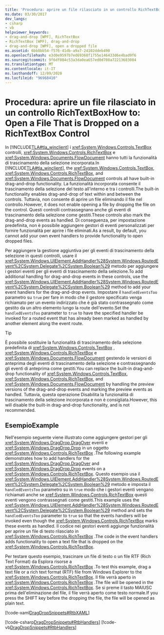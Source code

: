 ```yaml
---
title: 'Procedura: aprire un file rilasciato in un controllo RichTextBox'
ms.date: 03/30/2017
dev_langs:
- csharp
- vb
helpviewer_keywords:
- drag-and-drop [WPF], RichTextBox
- RichTextBox [WPF], drag-and-drop
- drag-and-drop [WPF], open a dropped file
ms.assetid: 6bb8bb54-f576-41db-a9a7-24102ddeb490
ms.openlocfilehash: e3d0e9597b7ed69368f1755e146433d6e4bad9f6
ms.sourcegitcommit: 9f6df084c53a3da0ea657ed0d708a72213683084
ms.translationtype: MT
ms.contentlocale: it-IT
ms.lasthandoff: 12/09/2020
ms.locfileid: "96968410"
---
```

# <a name="how-to-open-a-file-that-is-dropped-on-a-richtextbox-control"></a><span data-ttu-id="45135-102">Procedura: aprire un file rilasciato in un controllo RichTextBox</span><span class="sxs-lookup"><span data-stu-id="45135-102">How to: Open a File That is Dropped on a RichTextBox Control</span></span>

<span data-ttu-id="45135-103">In [!INCLUDE[TLA#tla_winclient](../../../includes/tlasharptla-winclient-md.md)] i <xref:System.Windows.Controls.TextBox> controlli, <xref:System.Windows.Controls.RichTextBox> e <xref:System.Windows.Documents.FlowDocument> hanno tutti la funzionalità di trascinamento della selezione incorporata.</span><span class="sxs-lookup"><span data-stu-id="45135-103">In [!INCLUDE[TLA#tla_winclient](../../../includes/tlasharptla-winclient-md.md)], the <xref:System.Windows.Controls.TextBox>, <xref:System.Windows.Controls.RichTextBox>, and <xref:System.Windows.Documents.FlowDocument> controls all have built-in drag-and-drop functionality.</span></span> <span data-ttu-id="45135-104">La funzionalità incorporata consente il trascinamento della selezione del testo all'interno e tra i controlli.</span><span class="sxs-lookup"><span data-stu-id="45135-104">The built-in functionality enables drag-and-drop of text within and between the controls.</span></span> <span data-ttu-id="45135-105">Tuttavia, non consente di aprire un file eliminando il file nel controllo.</span><span class="sxs-lookup"><span data-stu-id="45135-105">However, it does not enable opening a file by dropping the file on the control.</span></span> <span data-ttu-id="45135-106">Questi controlli contrassegnano anche gli eventi di trascinamento della selezione come gestiti.</span><span class="sxs-lookup"><span data-stu-id="45135-106">These controls also mark the drag-and-drop events as handled.</span></span> <span data-ttu-id="45135-107">Di conseguenza, per impostazione predefinita, non è possibile aggiungere gestori di eventi personalizzati per fornire funzionalità per aprire i file eliminati.</span><span class="sxs-lookup"><span data-stu-id="45135-107">As a result, by default, you cannot add your own event handlers to provide functionality to open dropped files.</span></span>

<span data-ttu-id="45135-108">Per aggiungere la gestione aggiuntiva per gli eventi di trascinamento della selezione in questi controlli, usare il <xref:System.Windows.UIElement.AddHandler%28System.Windows.RoutedEvent%2CSystem.Delegate%2CSystem.Boolean%29> metodo per aggiungere i gestori eventi per gli eventi di trascinamento della selezione.</span><span class="sxs-lookup"><span data-stu-id="45135-108">To add additional handling for drag-and-drop events in these controls, use the <xref:System.Windows.UIElement.AddHandler%28System.Windows.RoutedEvent%2CSystem.Delegate%2CSystem.Boolean%29> method to add your event handlers for the drag-and-drop events.</span></span> <span data-ttu-id="45135-109">Impostare il `handledEventsToo` parametro su `true` per fare in modo che il gestore specificato venga richiamato per un evento indirizzato che è già stato contrassegnato come gestito da un altro elemento lungo la route dell'evento.</span><span class="sxs-lookup"><span data-stu-id="45135-109">Set the `handledEventsToo` parameter to `true` to have the specified handler be invoked for a routed event that has already been marked as handled by another element along the event route.</span></span>

> [!TIP]
> <span data-ttu-id="45135-110">È possibile sostituire la funzionalità di trascinamento della selezione predefinita di <xref:System.Windows.Controls.TextBox> , <xref:System.Windows.Controls.RichTextBox> e <xref:System.Windows.Documents.FlowDocument> gestendo le versioni di anteprima degli eventi di trascinamento della selezione e contrassegnando gli eventi di anteprima come gestiti.</span><span class="sxs-lookup"><span data-stu-id="45135-110">You can replace the built-in drag-and-drop functionality of <xref:System.Windows.Controls.TextBox>, <xref:System.Windows.Controls.RichTextBox>, and <xref:System.Windows.Documents.FlowDocument> by handling the preview versions of the drag-and-drop events and marking the preview events as handled.</span></span> <span data-ttu-id="45135-111">Tuttavia, questa operazione Disabilita la funzionalità di trascinamento della selezione incorporata e non è consigliata.</span><span class="sxs-lookup"><span data-stu-id="45135-111">However, this will disable the built-in drag-and-drop functionality, and is not recommended.</span></span>

## <a name="example"></a><span data-ttu-id="45135-112">Esempio</span><span class="sxs-lookup"><span data-stu-id="45135-112">Example</span></span>

<span data-ttu-id="45135-113">Nell'esempio seguente viene illustrato come aggiungere gestori per gli <xref:System.Windows.DragDrop.DragOver> eventi e <xref:System.Windows.DragDrop.Drop> in un oggetto <xref:System.Windows.Controls.RichTextBox> .</span><span class="sxs-lookup"><span data-stu-id="45135-113">The following example demonstrates how to add handlers for the <xref:System.Windows.DragDrop.DragOver> and <xref:System.Windows.DragDrop.Drop> events on a <xref:System.Windows.Controls.RichTextBox>.</span></span> <span data-ttu-id="45135-114">Questo esempio usa il <xref:System.Windows.UIElement.AddHandler%28System.Windows.RoutedEvent%2CSystem.Delegate%2CSystem.Boolean%29> metodo e imposta il `handledEventsToo` parametro su in `true` modo che i gestori eventi vengano richiamati anche se <xref:System.Windows.Controls.RichTextBox> questi eventi vengono contrassegnati come gestiti.</span><span class="sxs-lookup"><span data-stu-id="45135-114">This example uses the <xref:System.Windows.UIElement.AddHandler%28System.Windows.RoutedEvent%2CSystem.Delegate%2CSystem.Boolean%29> method and sets the `handledEventsToo` parameter to `true` so that the events handlers will be invoked even though the <xref:System.Windows.Controls.RichTextBox> marks these events as handled.</span></span> <span data-ttu-id="45135-115">Il codice nei gestori eventi aggiunge funzionalità per aprire un file di testo rilasciato in <xref:System.Windows.Controls.RichTextBox> .</span><span class="sxs-lookup"><span data-stu-id="45135-115">The code in the event handlers adds functionality to open a text file that is dropped on the <xref:System.Windows.Controls.RichTextBox>.</span></span>

<span data-ttu-id="45135-116">Per testare questo esempio, trascinare un file di testo o un file RTF (Rich Text Format) da Esplora risorse a <xref:System.Windows.Controls.RichTextBox> .</span><span class="sxs-lookup"><span data-stu-id="45135-116">To test this example, drag a text file or a rich text format (RTF) file from Windows Explorer to the <xref:System.Windows.Controls.RichTextBox>.</span></span> <span data-ttu-id="45135-117">Il file verrà aperto in <xref:System.Windows.Controls.RichTextBox> .</span><span class="sxs-lookup"><span data-stu-id="45135-117">The file will be opened in the <xref:System.Windows.Controls.RichTextBox>.</span></span> <span data-ttu-id="45135-118">Se si preme il tasto MAIUSC prima dell'eliminazione del file, il file verrà aperto come testo normale.</span><span class="sxs-lookup"><span data-stu-id="45135-118">If you press the SHIFT key before the dropping the file, the file will be opened as plain text.</span></span>

[!code-xaml[DragDropSnippets#RtbXAML](~/samples/snippets/csharp/VS_Snippets_Wpf/dragdropsnippets/cs/mainwindow.xaml#rtbxaml)]

[!code-csharp[DragDropSnippets#RtbHandlers](~/samples/snippets/csharp/VS_Snippets_Wpf/dragdropsnippets/cs/mainwindow.xaml.cs#rtbhandlers)]
[!code-vb[DragDropSnippets#RtbHandlers](~/samples/snippets/visualbasic/VS_Snippets_Wpf/dragdropsnippets/vb/mainwindow.xaml.vb#rtbhandlers)]
